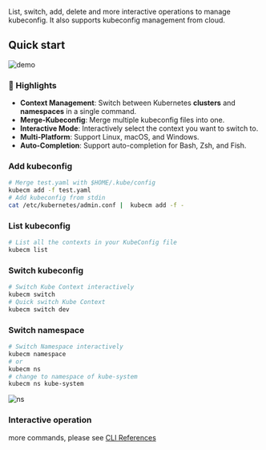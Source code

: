 
List, switch, add, delete and more interactive operations to manage kubeconfig. 
It also supports kubeconfig management from cloud.

## Quick start

![demo](../static/kubecm-home.gif)

### 💫 Highlights

- **Context Management**: Switch between Kubernetes **clusters** and **namespaces** in a single command.
- **Merge-Kubeconfig**: Merge multiple kubeconfig files into one.
- **Interactive Mode**: Interactively select the context you want to switch to.
- **Multi-Platform**: Support Linux, macOS, and Windows.
- **Auto-Completion**: Support auto-completion for Bash, Zsh, and Fish.

### Add kubeconfig

```bash
# Merge test.yaml with $HOME/.kube/config
kubecm add -f test.yaml 
# Add kubeconfig from stdin
cat /etc/kubernetes/admin.conf |  kubecm add -f -
```

### List kubeconfig

```bash
# List all the contexts in your KubeConfig file
kubecm list
```

### Switch kubeconfig

```bash
# Switch Kube Context interactively
kubecm switch
# Quick switch Kube Context
kubecm switch dev
```

### Switch namespace

```bash
# Switch Namespace interactively
kubecm namespace
# or
kubecm ns
# change to namespace of kube-system
kubecm ns kube-system
```
![ns](../../static/ns-lates.gif)


### Interactive operation

<script src="https://asciinema.org/a/vL1vJZA1KeeFka9C0Wx3SSWto.js" id="asciicast-vL1vJZA1KeeFka9C0Wx3SSWto" async="true"></script>

more commands, please see [CLI References](./cli/kubecm_add.md)